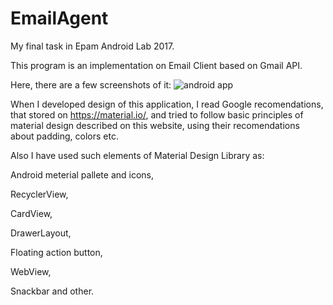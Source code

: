 # EmailAgent
My final task in Epam Android Lab 2017.

This program is an implementation on Email Client based on Gmail API.

Here, there are a few screenshots of it:
![android app](https://user-images.githubusercontent.com/22094480/28160689-ac284080-67c9-11e7-8dc7-13da3302f3c7.png)

When I developed design of this application, I read Google recomendations,
that stored on https://material.io/, and tried to follow basic principles of
material design described on this website, using their recomendations about
padding, colors etc.

Also I have used such elements of Material Design Library as:

Android meterial pallete and icons,

RecyclerView,

CardView,

DrawerLayout,

Floating action button,

WebView,

Snackbar and other.

